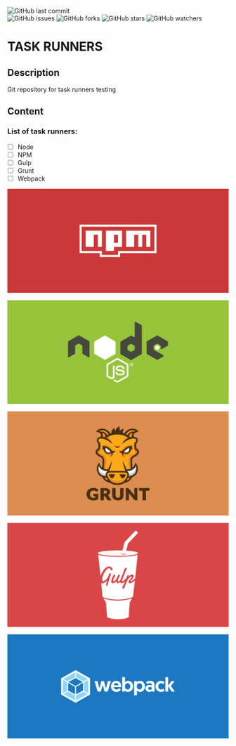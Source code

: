 ![GitHub last commit](https://img.shields.io/github/last-commit/beatrizsmerino/task-runners)   
![GitHub issues](https://img.shields.io/github/issues/beatrizsmerino/task-runners)
![GitHub forks](https://img.shields.io/github/forks/beatrizsmerino/task-runners)
![GitHub stars](https://img.shields.io/github/stars/beatrizsmerino/task-runners)
![GitHub watchers](https://img.shields.io/github/watchers/beatrizsmerino/task-runners)

# TASK RUNNERS

## Description

Git repository for task runners testing

## Content

### List of task runners:

-   [ ] Node
-   [ ] NPM
-   [ ] Gulp
-   [ ] Grunt
-   [ ] Webpack

![Image of npm](doc/assets/npm/cover-npm.svg)

![Image of node](doc/assets/node/cover-node.svg)

![Image of grunt](doc/assets/grunt/cover-grunt.svg)

![Image of gulp](doc/assets/gulp/cover-gulp.svg)

![Image of webpack](doc/assets/webpack/cover-webpack.svg)
